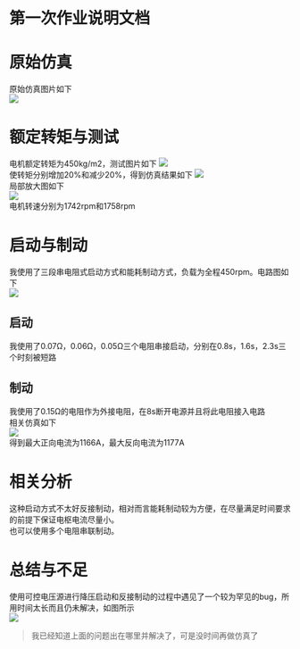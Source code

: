 第一次作业说明文档
===
# 原始仿真
原始仿真图片如下  
![](./image/1.png)  
# 额定转矩与测试
电机额定转矩为450kg/m2，测试图片如下 
![](./image/2.png)  
使转矩分别增加20%和减少20%，得到仿真结果如下 
![](./image/3.png)  
局部放大图如下  
![](./image/4.png)  
电机转速分别为1742rpm和1758rpm  
# 启动与制动
我使用了三段串电阻式启动方式和能耗制动方式，负载为全程450rpm。电路图如下  
![](./image/7.png)   
## 启动
我使用了0.07Ω，0.06Ω，0.05Ω三个电阻串接启动，分别在0.8s，1.6s，2.3s三个时刻被短路  
## 制动
我使用了0.15Ω的电阻作为外接电阻，在8s断开电源并且将此电阻接入电路  
相关仿真如下  
![](./image/6.png)   
得到最大正向电流为1166A，最大反向电流为1177A  
# 相关分析
这种启动方式不太好反接制动，相对而言能耗制动较为方便，在尽量满足时间要求的前提下保证电枢电流尽量小。  
也可以使用多个电阻串联制动。  
# 总结与不足
使用可控电压源进行降压启动和反接制动的过程中遇见了一个较为罕见的bug，所用时间太长而且仍未解决，如图所示  
![](./image/5.png)  
>我已经知道上面的问题出在哪里并解决了，可是没时间再做仿真了  
